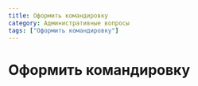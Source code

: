 ```yaml
---
title: Оформить командировку
category: Административные вопросы
tags: ["Оформить командировку"]
---
```

# Оформить командировку
